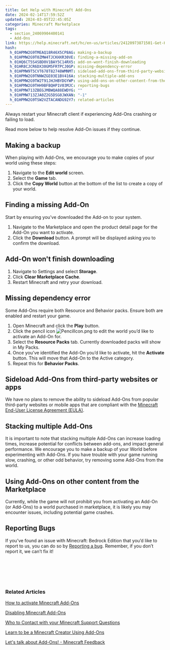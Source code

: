 ```yaml
---
title: Get Help with Minecraft Add-Ons
date: 2024-02-14T17:59:52Z
updated: 2024-03-05T22:45:05Z
categories: Minecraft Marketplace
tags:
  - section_24069904400141
  - Add-Ons
link: https://help.minecraft.net/hc/en-us/articles/24120973871501-Get-Help-with-Minecraft-Add-Ons
hash:
  h_01HPMW2G9TMEAQ18R46X5CP8AG: making-a-backup
  h_01HPMW2G9T0ZMW4TJCKHXR30VE: finding-a-missing-add-on
  h_01HQ6CT5S4SBD0V1BAY5C14RX5: add-on-wont-finish-downloading
  h_01HR8CJCR6DX30GM5FRTPCJ0GP: missing-dependency-error
  h_01HPMW9T5CVT678T82748WMNMT: sideload-add-ons-from-third-party-websites-or-apps
  h_01HPMW2G9TNNWZGE03E1BV416A: stacking-multiple-add-ons
  h_01HPMW2G9TW2T91JHJHBYDGYWP: using-add-ons-on-other-content-from-the-marketplace
  h_01HPMW2G9THH9BFBQHP1V03MJC: reporting-bugs
  h_01HPMW713ZBEGJMBWQA88EWDYG: ""
  h_01HPMW713ZJA0Z2G5DSG0JWXAN: "-1"
  h_01HPMW2G9TSW2VZTACANDG92Y7: related-articles
---
```


Always restart your Minecraft client if experiencing Add-Ons crashing or failing to load.

Read more below to help resolve Add-On issues if they continue.

## Making a backup

When playing with Add-Ons, we encourage you to make copies of your world using these steps:

1.  Navigate to the **Edit world** screen.
2.  Select the **Game** tab.
3.  Click the **Copy World** button at the bottom of the list to create a copy of your world. 

## Finding a missing Add-On

Start by ensuring you’ve downloaded the Add-on to your system.

1.  Navigate to the Marketplace and open the product detail page for the Add-On you want to activate.
2.  Click the **Download** button. A prompt will be displayed asking you to confirm the download. 

## Add-On won't finish downloading

1.  Navigate to Settings and select **Storage**.
2.  Click **Clear Marketplace Cache**.
3.  Restart Minecraft and retry your download.

## Missing dependency error

Some Add-Ons require both Resource and Behavior packs. Ensure both are enabled and restart your game.

1.  Open Minecraft and click the **Play** button.
2.  Click the pencil icon ![PencilIcon.png](https://minecrafthelp.zendesk.com/hc/article_attachments/24728932754957) to edit the world you’d like to activate an Add-On for.
3.  Select the **Resource Packs** tab. Currently downloaded packs will show in My Packs.
4.  Once you’ve identified the Add-On you’d like to activate, hit the **Activate** button. This will move that Add-On to the Active category. 
5.  Repeat this for **Behavior Packs**.

## Sideload Add-Ons from third-party websites or apps

We have no plans to remove the ability to sideload Add-Ons from popular third-party websites or mobile apps that are compliant with the [Minecraft End-User License Agreement (EULA)](https://www.minecraft.net/en-us/eula). 

## Stacking multiple Add-Ons

It is important to note that stacking multiple Add-Ons can increase loading times, increase potential for conflicts between add-ons, and impact general performance. We encourage you to make a backup of your World before experimenting with Add-Ons. If you have trouble with your game running slow, crashing, or other odd behavior, try removing some Add-Ons from the world.   

## Using Add-Ons on other content from the Marketplace

Currently, while the game will not prohibit you from activating an Add-On (or Add-Ons) to a world purchased in marketplace, it is likely you may encounter issues, including potential game crashes.  

## Reporting Bugs

If you’ve found an issue with Minecraft: Bedrock Edition that you’d like to report to us, you can do so by [Reporting a bug](https://www.minecraft.net/en-us/bugs). Remember, if you don’t report it, we can’t fix it!   

###  

###  

### Related Articles

[How to activate Minecraft Add-Ons](https://minecrafthelp.zendesk.com/hc/en-us/articles/24120525083533)

[Disabling Minecraft Add-Ons](https://minecrafthelp.zendesk.com/hc/en-us/articles/24121220131597)

[Who to Contact with your Minecraft Support Questions](https://minecrafthelp.zendesk.com/hc/en-us/articles/19506833026829)

[Learn to be a Minecraft Creator Using Add-Ons](https://www.minecraft.net/en-us/creator)

[Let's talk about Add-Ons! - Minecraft Feedback](https://feedback.minecraft.net/hc/en-us/community/posts/24051477904781-Let-s-talk-about-Add-Ons)
